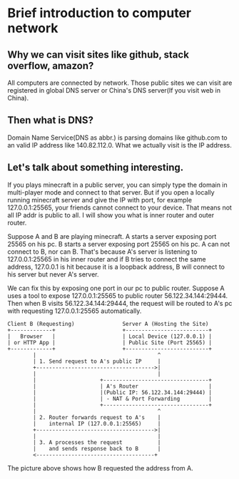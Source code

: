 # Brief introduction to computer network

## Why we can visit sites like github, stack overflow, amazon?
All computers are connected by network. Those public sites we can visit are registered in global DNS server or China's DNS server(If you visit web in China). 

## Then what is DNS?
Domain Name Service(DNS as abbr.) is parsing domains like github.com to an valid IP address like 140.82.112.0. What we actually visit is the IP address.

## Let's talk about something interesting.
If you plays minecraft in a public server, you can simply type the domain in multi-player mode and connect to that server. But if you open a locally running minecraft server and give the IP with port, for example 127.0.0.1:25565, your friends cannot connect to your device. That means not all IP addr is public to all. I will show you what is inner router and outer router.

Suppose A and B are playing minecraft. A starts a server exposing port 25565 on his pc. B starts a server exposing port 25565 on his pc. A can not connect to B, nor can B. That's because A's server is listening to 127.0.0.1:25565 in his inner router and if B tries to connect the same address, 127.0.0.1 is hit because it is a loopback address, B will connect to his server but never A's server.

We can fix this by exposing one port in our pc to public router. Suppose A uses a tool to expose 127.0.0.1:25565 to public router 56.122.34.144:29444. Then when B visits 56.122.34.144:29444, the request will be routed to A's pc with requesting 127.0.0.1:25565 automatically.

```
Client B (Requesting)               Server A (Hosting the Site)
+-------------+                     +--------------------------+
|   Browser   |                     | Local Device (127.0.0.1) |
| or HTTP App |                     | Public Site (Port 25565) |
+-------------+                     +--------------------------+
        |                                      ^
        | 1. Send request to A's public IP     |
        +------------------------------------->|
        |                                      |
        |                    +---------------------------------+
        |                    | A's Router                      |
        |                    |(Public IP: 56.122.34.144:29444) |
        |                    | - NAT & Port Forwarding         |
        |                    +---------------------------------+
        |                                      ^
        | 2. Router forwards request to A's    |
        |    internal IP (127.0.0.1:25565)     |
        +------------------------------------->|
        |                                      |
        | 3. A processes the request           |
        |    and sends response back to B      |
        <-------------------------------------+

```

The picture above shows how B requested the address from A.
